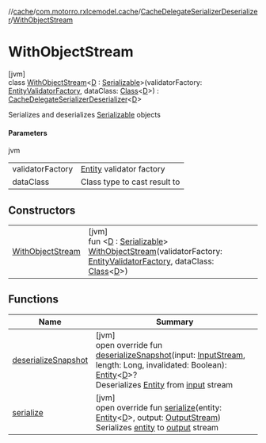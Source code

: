 //[cache](../../../../index.md)/[com.motorro.rxlcemodel.cache](../../index.md)/[CacheDelegateSerializerDeserializer](../index.md)/[WithObjectStream](index.md)

# WithObjectStream

[jvm]\
class [WithObjectStream](index.md)&lt;[D](index.md) : [Serializable](https://docs.oracle.com/javase/8/docs/api/java/io/Serializable.html)&gt;(validatorFactory: [EntityValidatorFactory](../../../../../cache/cache/com.motorro.rxlcemodel.cache.entity/-entity-validator-factory/index.md), dataClass: [Class](https://docs.oracle.com/javase/8/docs/api/java/lang/Class.html)&lt;[D](index.md)&gt;) : [CacheDelegateSerializerDeserializer](../index.md)&lt;[D](index.md)&gt; 

Serializes and deserializes [Serializable](https://docs.oracle.com/javase/8/docs/api/java/io/Serializable.html) objects

#### Parameters

jvm

| | |
|---|---|
| validatorFactory | [Entity](../../../../../cache/cache/com.motorro.rxlcemodel.cache.entity/-entity/index.md) validator factory |
| dataClass | Class type to cast result to |

## Constructors

| | |
|---|---|
| [WithObjectStream](-with-object-stream.md) | [jvm]<br>fun &lt;[D](index.md) : [Serializable](https://docs.oracle.com/javase/8/docs/api/java/io/Serializable.html)&gt; [WithObjectStream](-with-object-stream.md)(validatorFactory: [EntityValidatorFactory](../../../../../cache/cache/com.motorro.rxlcemodel.cache.entity/-entity-validator-factory/index.md), dataClass: [Class](https://docs.oracle.com/javase/8/docs/api/java/lang/Class.html)&lt;[D](index.md)&gt;) |

## Functions

| Name | Summary |
|---|---|
| [deserializeSnapshot](deserialize-snapshot.md) | [jvm]<br>open override fun [deserializeSnapshot](deserialize-snapshot.md)(input: [InputStream](https://docs.oracle.com/javase/8/docs/api/java/io/InputStream.html), length: Long, invalidated: Boolean): [Entity](../../../../../cache/cache/com.motorro.rxlcemodel.cache.entity/-entity/index.md)&lt;[D](index.md)&gt;?<br>Deserializes [Entity](../../../../../cache/cache/com.motorro.rxlcemodel.cache.entity/-entity/index.md) from [input](deserialize-snapshot.md) stream |
| [serialize](serialize.md) | [jvm]<br>open override fun [serialize](serialize.md)(entity: [Entity](../../../../../cache/cache/com.motorro.rxlcemodel.cache.entity/-entity/index.md)&lt;[D](index.md)&gt;, output: [OutputStream](https://docs.oracle.com/javase/8/docs/api/java/io/OutputStream.html))<br>Serializes [entity](serialize.md) to [output](serialize.md) stream |

